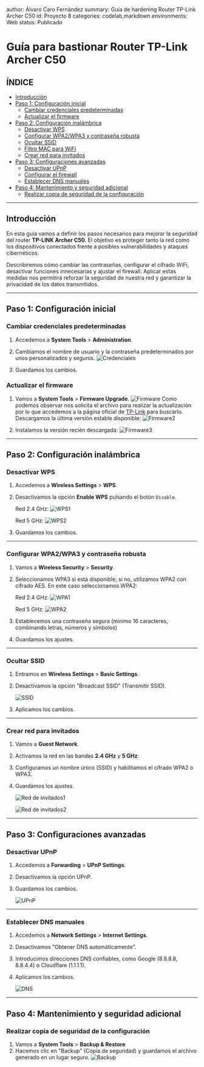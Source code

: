 author: Álvaro Caro Fernández
summary: Guía de hardening Router TP-Link Archer C50
id: Proyecto 8
categories: codelab,markdown
environments: Web
status: Publicado

# Guía para bastionar Router TP-Link Archer C50

## ÍNDICE

- [Introducción](#introducción)
- [Paso 1: Configuración inicial](#paso-1-configuración-inicial)
  - [Cambiar credenciales predeterminadas](#cambiar-credenciales-predeterminadas)
  - [Actualizar el firmware](#actualizar-el-firmware)
- [Paso 2: Configuración inalámbrica](#paso-2-configuración-inalámbrica)
  - [Desactivar WPS](#desactivar-wps)
  - [Configurar WPA2/WPA3 y contraseña robusta](#configurar-wpa2wpa3-y-contraseña-robusta)
  - [Ocultar SSID](#ocultar-ssid)
  - [Filtro MAC para WiFi](#filtro-mac-para-wifi)
  - [Crear red para invitados](#crear-red-para-invitados)
- [Paso 3: Configuraciones avanzadas](#paso-3-configuraciones-avanzadas)
  - [Desactivar UPnP](#desactivar-upnp)
  - [Configurar el firewall](#configurar-el-firewall)
  - [Establecer DNS manuales](#establecer-dns-manuales)
- [Paso 4: Mantenimiento y seguridad adicional](#paso-4-mantenimiento-y-seguridad-adicional)
  - [Realizar copia de seguridad de la configuración](#realizar-copia-de-seguridad-de-la-configuración)

---

## Introducción

En esta guía vamos a definir los pasos necesarios para mejorar la seguridad del router **TP-LINK Archer C50**. El objetivo es proteger tanto la red como los dispositivos conectados frente a posibles vulnerabilidades y ataques cibernéticos.

Describiremos cómo cambiar las contraseñas, configurar el cifrado WiFi, desactivar funciones innecesarias y ajustar el firewall. Aplicar estas medidas nos permitirá reforzar la seguridad de nuestra red y garantizar la privacidad de los datos transmitidos.

---

## Paso 1: Configuración inicial

### Cambiar credenciales predeterminadas
1. Accedemos a **System Tools** > **Administration**.
2. Cambiamos el nombre de usuario y la contraseña predeterminados por unos personalizados y seguros.
![Credenciales](./img/2.png)

3. Guardamos los cambios.


### Actualizar el firmware
1. Vamos a **System Tools** > **Firmware Upgrade**.
![Firmware](./img/3.png)
Como podemos observar nos solicita el archivo para realizar la actualización por lo que accedemos a la página oficial de [TP-Link](https://www.tp-link.com/es/support/download/archer-c50/#Firmware) para buscarlo. Descargamos la última versión estable disponible:
![Firmware2](./img/4.png)


2. Instalamos la versión recién descargada:
![Firmware3](./img/5.png)

---

## Paso 2: Configuración inalámbrica

### Desactivar WPS
1. Accedemos a **Wireless Settings** > **WPS**.
2. Desactivamos la opción **Enable WPS** pulsando el botón `Disable`.

    Red 2.4 GHz:
    ![WPS1](./img/6.png)

    Red 5 GHz:
    ![WPS2](./img/7.png)

3. Guardamos los cambios.

---

### Configurar WPA2/WPA3 y contraseña robusta
1. Vamos a **Wireless Security** > **Security**.
2. Seleccionamos WPA3 si está disponible; si no, utilizamos WPA2 con cifrado AES. En este caso seleccionamos WPA2:

    Red 2.4 GHz:
    ![WPA1](./img/8.png)

    Red 5 GHz:
    ![WPA2](./img/9.png)

3. Establecemos una contraseña segura (mínimo 16 caracteres, combinando letras, números y símbolos)
4. Guardamos los ajustes.

---

### Ocultar SSID
1. Entramos en **Wireless Settings** > **Basic Settings**.
2. Desactivamos la opción "Broadcast SSID" (Transmitir SSID).

    ![SSID](./img/10.png)

3. Aplicamos los cambios.

---

### Crear red para invitados
1. Vamos a **Guest Network**.
2. Activamos la red en las bandas **2.4 GHz** y **5 GHz**:
3. Configuramos un nombre único (SSID) y habilitamos el cifrado WPA2 o WPA3.
4. Guardamos los ajustes.


    ![Red de invitados1](./img/11.png)

    ![Red de invitados2](./img/12.png)

---

## Paso 3: Configuraciones avanzadas

### Desactivar UPnP
1. Accedemos a **Forwarding** > **UPnP Settings**.
2. Desactivamos la opción UPnP.
3. Guardamos los cambios.

    ![UPnP](./img/13.png)

---

### Establecer DNS manuales
1. Accedemos a **Network Settings** > **Internet Settings**.
2. Desactivamos "Obtener DNS automáticamente".
3. Introducimos direcciones DNS confiables, como Google (8.8.8.8, 8.8.4.4) o Cloudflare (1.1.1.1).
4. Aplicamos los cambios.

    ![DNS](./img/14.png)

---

## Paso 4: Mantenimiento y seguridad adicional

### Realizar copia de seguridad de la configuración
1. Vamos a **System Tools** > **Backup & Restore**.
2. Hacemos clic en "Backup" (Copia de seguridad) y guardamos el archivo generado en un lugar seguro.
    ![Backup](./img/15.png)